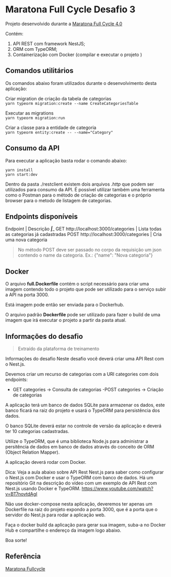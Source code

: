 # Maratona Full Cycle Desafio 3

Projeto desenvolvido durante a [Maratona Full Cycle 4.0](http://maratona.fullcycle.com.br/)

Contém:

1. API REST com framework NestJS;
1. ORM com TypeORM;
1. Containerização com Docker (compilar e executar o projeto )

## Comandos utilitários

Os comandos abaixo foram utilizados durante o desenvolvimento desta aplicação:

Criar migration de criação da tabela de categorias <br/>
```yarn typeorm migration:create --name CreateCategoriesTable``` 

Executar as migrations <br/>
```yarn typeorm migration:run```

Criar a classe para a entidade de categoria <br/>
```yarn typeorm entity:create -- --name="Category"```

## Consumo da API

Para executar a aplicação basta rodar o comando abaixo:

```
yarn install
yarn start:dev
```

Dentro da pasta ./restclient existem dois arquivos *.http* que podem ser utilizados para consumo da API. É possível utilizar também uma ferramenta como o Postman para o método de criação de categorias e o próprio browser para o metodo de listagem de categorias.

## Endpoints disponíveis

Endpoint | Descrição 
_________|__________
GET http://localhost:3000/categories | Lista todas as categorias já cadastradas
POST http://localhost:3000/categories | Cria uma nova categoria

> No método POST deve ser passado no corpo da requisição um json contendo o name da categoria. Ex.: {"name": "Nova categoria"}


## Docker

O arquivo **full.Dockerfile** contém o script necessário para criar uma imagem contendo todo o projeto que pode ser utilizado para o serviço subir a API na porta 3000.

Está imagem pode então ser enviada para o Dockerhub.

O arquivo padrão **Dockerfile** pode ser utilizado para fazer o build de uma imagem que irá executar o projeto a partir da pasta atual.

## Informações do desafio
> Extraído da plataforma de treinamento

Informações do desafio
Neste desafio você deverá criar uma API Rest com o Nest.js.

Devemos criar um recurso de categorias com a URI categories com dois endpoints:

- GET categories -> Consulta de categorias
-POST categories -> Criação de categorias

A aplicação terá um banco de dados SQLite para armazenar os dados, este banco ficará na raiz do projeto e usará o TypeORM para persistência dos dados.

O banco SQLite deverá estar no controle de versão da aplicação e deverá ter 10 categorias cadastradas.

Utilize o TypeORM, que é uma biblioteca Node.js para administrar a persitência de dados em banco de dados através do conceito de ORM (Object Relation Mapper).

A aplicação deverá rodar com Docker.

Dica: Veja a aula abaixo sobre API Rest Nest.js para saber como configurar o Nest.js com Docker e usar o TypeORM com banco de dados. Há um repositório Git na descrição do vídeo com um exemplo de API Rest com Nest.js usando Docker e TypeORM.
https://www.youtube.com/watch?v=BT7novtdAgI

Não use docker-compose nesta aplicação, deveremos ter apenas um Dockerfile na raiz do projeto expondo a porta 3000, que é a porta que o servidor do Nest.js para rodar a aplicação web.

Faça o docker build da aplicação para gerar sua imagem, suba-a no Docker Hub e compartilhe o endereço da imagem logo abaixo.

Boa sorte!

## Referência 
 
[Maratona Fullcycle](http://maratona.fullcycle.com.br)
